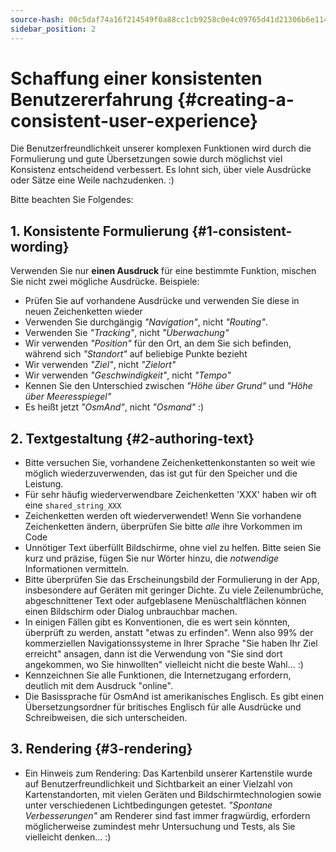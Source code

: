 ```yaml
---
source-hash: 00c5daf74a16f214549f0a88cc1cb9258c0e4c09765d41d21306b6e11418fa8c
sidebar_position: 2
---
```


# Schaffung einer konsistenten Benutzererfahrung {#creating-a-consistent-user-experience}

Die Benutzerfreundlichkeit unserer komplexen Funktionen wird durch die Formulierung und gute Übersetzungen sowie durch möglichst viel Konsistenz entscheidend verbessert. Es lohnt sich, über viele Ausdrücke oder Sätze eine Weile nachzudenken. :)

Bitte beachten Sie Folgendes:

## 1. Konsistente Formulierung {#1-consistent-wording}

Verwenden Sie nur **einen Ausdruck** für eine bestimmte Funktion, mischen Sie nicht zwei mögliche Ausdrücke. Beispiele:

* Prüfen Sie auf vorhandene Ausdrücke und verwenden Sie diese in neuen Zeichenketten wieder
* Verwenden Sie durchgängig _"Navigation"_, nicht _"Routing"_.
* Verwenden Sie _"Tracking"_, nicht _"Überwachung"_
* Wir verwenden _"Position"_ für den Ort, an dem Sie sich befinden, während sich _"Standort"_ auf beliebige Punkte bezieht
* Wir verwenden _"Ziel"_, nicht _"Zielort"_
* Wir verwenden _"Geschwindigkeit"_, nicht _"Tempo"_
* Kennen Sie den Unterschied zwischen _"Höhe über Grund"_ und _"Höhe über Meeresspiegel"_
* Es heißt jetzt _"OsmAnd"_, nicht _"Osmand"_ :)

## 2. Textgestaltung {#2-authoring-text}

* Bitte versuchen Sie, vorhandene Zeichenkettenkonstanten so weit wie möglich wiederzuverwenden, das ist gut für den Speicher und die Leistung.
* Für sehr häufig wiederverwendbare Zeichenketten 'XXX' haben wir oft eine `shared_string_XXX`
* Zeichenketten werden oft wiederverwendet! Wenn Sie vorhandene Zeichenketten ändern, überprüfen Sie bitte _alle_ ihre Vorkommen im Code
* Unnötiger Text überfüllt Bildschirme, ohne viel zu helfen. Bitte seien Sie kurz und präzise, fügen Sie nur Wörter hinzu, die _notwendige_ Informationen vermitteln.
* Bitte überprüfen Sie das Erscheinungsbild der Formulierung in der App, insbesondere auf Geräten mit geringer Dichte. Zu viele Zeilenumbrüche, abgeschnittener Text oder aufgeblasene Menüschaltflächen können einen Bildschirm oder Dialog unbrauchbar machen.
* In einigen Fällen gibt es Konventionen, die es wert sein könnten, überprüft zu werden, anstatt "etwas zu erfinden". Wenn also 99% der kommerziellen Navigationssysteme in Ihrer Sprache "Sie haben Ihr Ziel erreicht" ansagen, dann ist die Verwendung von "Sie sind dort angekommen, wo Sie hinwollten" vielleicht nicht die beste Wahl... :)
* Kennzeichnen Sie alle Funktionen, die Internetzugang erfordern, deutlich mit dem Ausdruck "online".
* Die Basissprache für OsmAnd ist amerikanisches Englisch. Es gibt einen Übersetzungsordner für britisches Englisch für alle Ausdrücke und Schreibweisen, die sich unterscheiden.

## 3. Rendering {#3-rendering}

* Ein Hinweis zum Rendering: Das Kartenbild unserer Kartenstile wurde auf Benutzerfreundlichkeit und Sichtbarkeit an einer Vielzahl von Kartenstandorten, mit vielen Geräten und Bildschirmtechnologien sowie unter verschiedenen Lichtbedingungen getestet. _"Spontane Verbesserungen"_ am Renderer sind fast immer fragwürdig, erfordern möglicherweise zumindest mehr Untersuchung und Tests, als Sie vielleicht denken... :)